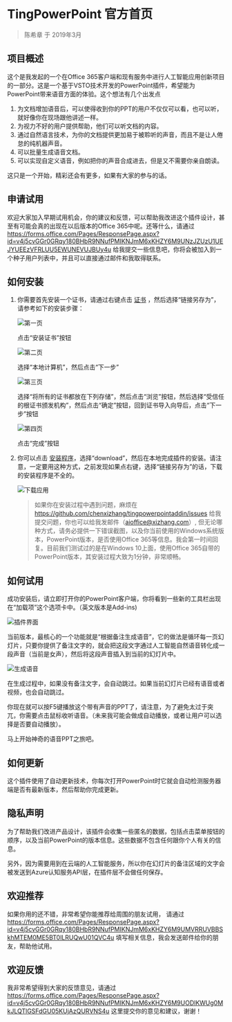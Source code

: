 # TingPowerPoint 官方首页

> 陈希章 于 2019年3月

## 项目概述

这个是我发起的一个在Office 365客户端和现有服务中进行人工智能应用创新项目的一部分。这是一个基于VSTO技术开发的PowerPoint插件，希望能为PowerPoint带来语音方面的体验。这个想法有几个出发点

1. 为文档增加语音后，可以使得收到你的PPT的用户不仅仅可以看，也可以听，就好像你在现场跟他讲述一样。
1. 为视力不好的用户提供帮助，他们可以听文档的内容。
1. 通过自然语言技术，为你的文档提供更加易于被聆听的声音，而且不是让人倦怠的纯机器声音。
1. 可以批量生成语音文档。
1. 可以实现自定义语音，例如把你的声音合成进去，但是又不需要你亲自朗读。

这只是一个开始，精彩还会有更多，如果有大家的参与的话。

## 申请试用

欢迎大家加入早期试用机会，你的建议和反馈，可以帮助我改进这个插件设计，甚至有可能会真的出现在以后版本的Office 365中呢。还等什么，请通过 <https://forms.office.com/Pages/ResponsePage.aspx?id=v4j5cvGGr0GRqy180BHbR9NNufPMIKNJmM6xKHZY6M9UNzJZUzU1UEJYUEEzVFRLUU5EWUNEVUJBUy4u> 给我提交一些信息吧，你将会被加入到一个种子用户列表中，并且可以直接通过邮件和我取得联系。

## 如何安装

1. 你需要首先安装一个证书，请通过右键点击 [证书](/resources/aioffice.cer) ，然后选择“链接另存为”，请参考如下的安装步骤：

    ![第一页](images/2019-03-21-09-16-08.png)

    点击“安装证书”按钮

    ![第二页](images/2019-03-21-09-17-05.png)

    选择“本地计算机”，然后点击“下一步”

    ![第三页](images/2019-03-21-09-18-35.png)

    选择“将所有的证书都放在下列存储”，然后点击“浏览”按钮，然后选择“受信任的根证书颁发机构”，然后点击“确定”按钮，回到证书导入向导后，点击“下一步”按钮

    ![第四页](images/2019-03-21-09-21-24.png)

    点击“完成”按钮

1. 你可以点击 [安装程序](/resources/installer.exe)，选择“download”，然后在本地完成插件的安装。请注意，一定要用这种方式，之前发现如果点右键，选择“链接另存为”的话，下载的安装程序是不全的。

    ![下载应用](images/2019-03-21-13-47-20.png)

    > 如果你在安装过程中遇到问题，麻烦在<https://github.com/chenxizhang/tingpowerpointaddin/issues> 给我提交问题，你也可以给我发邮件（aioffice@xizhang.com）, 但无论哪种方式，请务必提供一下错误截图，以及你当前使用的Windows系统版本，PowerPoint版本，是否使用Office 365等信息。我会第一时间回复。目前我们测试过的是在Windows 10上面，使用Office 365自带的PowerPoint版本，其安装过程大致为1分钟，非常顺畅。

## 如何试用

成功安装后，请立即打开你的PowerPoint客户端，你将看到一些新的工具栏出现在“加载项”这个选项卡中。（英文版本是Add-ins)

![插件界面](images/2019-03-21-09-29-37.png)

当前版本，最核心的一个功能就是“根据备注生成语音”，它的做法是循环每一页幻灯片，只要你提供了备注文字的，就会把这段文字通过人工智能自然语音转化成一段声音（当前是女声），然后将这段声音插入到当前的幻灯片中。

![生成语音](images/2019-03-21-09-32-56.png)

在生成过程中，如果没有备注文字，会自动跳过。如果当前幻灯片已经有语音或者视频，也会自动跳过。

你现在就可以按F5键播放这个带有声音的PPT了，请注意，为了避免太过于突兀，你需要点击鼠标收听语音。（未来我可能会做成自动播放，或者让用户可以选择是否要自动播放）。

马上开始神奇的语音PPT之旅吧。

## 如何更新

这个插件使用了自动更新技术，你每次打开PowerPoint时它就会自动检测服务器端是否有最新版本，然后帮助你完成更新。

## 隐私声明

为了帮助我们改进产品设计，该插件会收集一些匿名的数据，包括点击菜单按钮的顺序，以及当前PowerPoint的版本信息。这些数据不包含任何跟你个人有关的信息。

另外，因为需要用到在云端的人工智能服务，所以你在幻灯片的备注区域的文字会被发送到Azure认知服务API层，在插件层不会做任何保存。

## 欢迎推荐

如果你用的还不错，非常希望你能推荐给周围的朋友试用， 请通过 <https://forms.office.com/Pages/ResponsePage.aspx?id=v4j5cvGGr0GRqy180BHbR9NNufPMIKNJmM6xKHZY6M9UMVRRUVBBSkhMTEM0ME5BT0lLRUQwU01QVC4u> 填写相关信息，我会发送邮件给你的朋友，帮助他试用。

## 欢迎反馈

我非常希望得到大家的反馈意见，请通过 <https://forms.office.com/Pages/ResponsePage.aspx?id=v4j5cvGGr0GRqy180BHbR9NNufPMIKNJmM6xKHZY6M9UODlKWUg0MkJLQTlGSFdGU05KUjAzQURVNS4u> 这里提交你的意见和建议，谢谢！